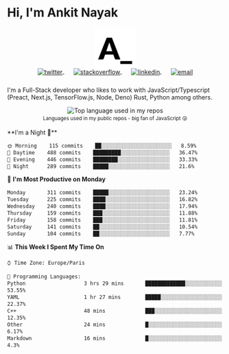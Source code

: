 # Hi, I'm Ankit Nayak

<p align="center">
  <a href="/">
    <img width="100" src="images\A_logo.svg" alt="logo" />
  </a>
</p>

<p align="center" style="margin: -25px 0 25px">
   <a href="/" target="_blank" style='margin-right:10px'>
    <img align="center" src="https://cdn.jsdelivr.net/npm/simple-icons@3.0.1/icons/twitter.svg" alt="twitter" height="22px" width="22px" />
  </a>
  &nbsp;&nbsp;
  <a href="/" target="_blank" style='margin-right:10px'>
    <img align="center" src="https://cdn.jsdelivr.net/npm/simple-icons@3.0.1/icons/stackoverflow.svg" alt="stackoverflow" height="22px" width="22px" />
  </a>
  &nbsp;&nbsp;
  <a href="/" target="_blank" style='margin-right:10px'>
    <img align="center" src="https://cdn.jsdelivr.net/npm/simple-icons@3.0.1/icons/linkedin.svg" alt="linkedin" height="22px" width="22px" />
  </a>
  &nbsp;&nbsp;
  <a href="/" target="_blank">
    <img align="center" src="https://cdn.jsdelivr.net/npm/simple-icons@3.0.1/icons/protonmail.svg" alt="email" height="22px" width="22px" />
  </a>
</p>

I'm a Full-Stack developer who likes to work with JavaScript/Typescript (Preact, Next.js, TensorFlow.js, Node, Deno) Rust, Python among others. 
<div align="center">
  <img width="" src="https://github-readme-stats.vercel.app/api/top-langs/?username=AnkitNayak7&layout=compact&hide_title=1&card_width=300" alt="Top language used in my repos" />
  <br />
  <small>Languages used in my public repos - big fan of JavaScript 😛</small>
  <br />
  <br />
</div>

<!-- ![Anurag's GitHub stats](https://github-readme-stats.vercel.app/api?username=AnkitNayak7&show_icons=true&theme=radical) -->

<div>
**I'm a Night 🦉** 

```text                                                            
🌞 Morning    115 commits    ██░░░░░░░░░░░░░░░░░░░░░░░   8.59% 
🌆 Daytime    488 commits    █████████░░░░░░░░░░░░░░░░   36.47% 
🌃 Evening    446 commits    ████████░░░░░░░░░░░░░░░░░   33.33% 
🌙 Night      289 commits    █████░░░░░░░░░░░░░░░░░░░░   21.6%

```
📅 **I'm Most Productive on Monday** 

```text
Monday       311 commits    █████░░░░░░░░░░░░░░░░░░░░   23.24% 
Tuesday      225 commits    ████░░░░░░░░░░░░░░░░░░░░░   16.82% 
Wednesday    240 commits    ████░░░░░░░░░░░░░░░░░░░░░   17.94% 
Thursday     159 commits    ███░░░░░░░░░░░░░░░░░░░░░░   11.88% 
Friday       158 commits    ███░░░░░░░░░░░░░░░░░░░░░░   11.81% 
Saturday     141 commits    ██░░░░░░░░░░░░░░░░░░░░░░░   10.54% 
Sunday       104 commits    ██░░░░░░░░░░░░░░░░░░░░░░░   7.77%

```


📊 **This Week I Spent My Time On** 

```text
⌚︎ Time Zone: Europe/Paris

💬 Programming Languages: 
Python                   3 hrs 29 mins       █████████████░░░░░░░░░░░░   53.55% 
YAML                     1 hr 27 mins        █████░░░░░░░░░░░░░░░░░░░░   22.37% 
C++                      48 mins             ███░░░░░░░░░░░░░░░░░░░░░░   12.35% 
Other                    24 mins             █░░░░░░░░░░░░░░░░░░░░░░░░   6.17% 
Markdown                 16 mins             █░░░░░░░░░░░░░░░░░░░░░░░░   4.3%

```

</div>